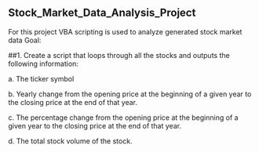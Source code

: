Stock_Market_Data_Analysis_Project
----------------------------------
For this project VBA scripting is used to analyze generated stock market data
Goal:

##1. Create a script that loops through all the stocks and outputs the following information:

  a. The ticker symbol

  b. Yearly change from the opening price at the beginning of a given year to the closing price at the end of that year.

  c. The percentage change from the opening price at the beginning of a given year to the closing price at the end of that year.

  d. The total stock volume of the stock. 
  
